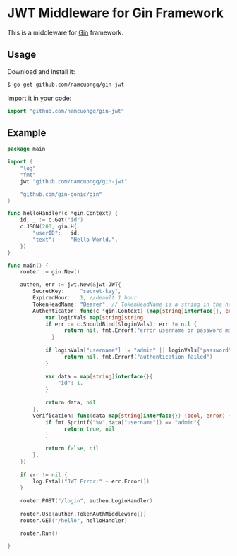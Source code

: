 # JWT Middleware for Gin Framework

This is a middleware for [Gin](https://github.com/gin-gonic/gin) framework.
## Usage

Download and install it:

```sh
$ go get github.com/namcuongq/gin-jwt
```

Import it in your code:

```go
import "github.com/namcuongq/gin-jwt"
```

## Example

[embedmd]:# (example/basic/server.go go)
```go
package main

import (
	"log"
	"fmt"
	jwt "github.com/namcuongq/gin-jwt"

	"github.com/gin-gonic/gin"
)

func helloHandler(c *gin.Context) {
	id, _ := c.Get("id")
	c.JSON(200, gin.H{
		"userID":   id,
		"text":     "Hello World.",
	})
}

func main() {
	router := gin.New()

	authen, err := jwt.New(&jwt.JWT{
		SecretKey:     "secret-key",
		ExpiredHour:   1, //deault 1 hour
		TokenHeadName: "Bearer", // TokenHeadName is a string in the header. Default value is ""
		Authenticator: func(c *gin.Context) (map[string]interface{}, error) {
			var loginVals map[string]string
			if err := c.ShouldBind(&loginVals); err != nil {
				  return nil, fmt.Errorf("error username or password missing")
			  }
        
			if loginVals["username"] != "admin" || loginVals["password"] != "admin"{
      			  return nil, fmt.Errorf("authentication failed")
			}
      
			var data = map[string]interface{}{
				"id": 1,
			}
      
			return data, nil
		},
		Verification: func(data map[string]interface{}) (bool, error) {
			if fmt.Sprintf("%v",data["username"]) == "admin"{
      			  return true, nil
			}
      
			return false, nil
		},
	})
  
	if err != nil {
		log.Fatal("JWT Error:" + err.Error())
	}
  
	router.POST("/login", authen.LoginHandler)
  
	router.Use(authen.TokenAuthMiddleware())
	router.GET("/hello", helloHandler)

	router.Run()

}
```
